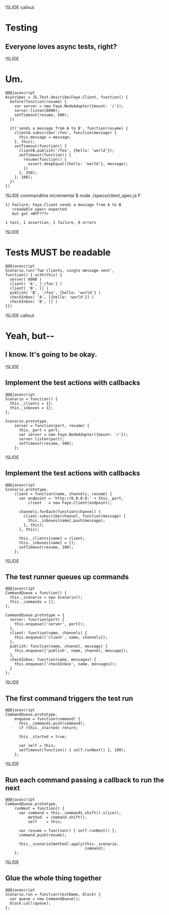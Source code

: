 !SLIDE callout
# Testing
## Everyone loves async tests, right?


!SLIDE
# Um.

    @@@javascript
    AsyncSpec = JS.Test.describe(Faye.Client, function() {
      before(function(resume) {
        var server = new Faye.NodeAdapter({mount: '/'});
        server.listen(8000);
        setTimeout(resume, 500);
      })
      
      it('sends a message from A to B', function(resume) {
        clientA.subscribe('/foo', function(message) {
          this.message = message;
        }, this);
        setTimeout(function() {
          clientB.publish('/foo', {hello: 'world'});
          setTimeout(function() {
            resume(function() {
              assert.deepEqual({hello: 'world'}, message);
            })
          }, 250);
        }, 100);
      })
    })


!SLIDE commandline incremental
    $ node ./specs/client_spec.js
    F
    
    1) Failure: Faye.Client sends a message from A to B
       <readable spec> expected
       but got <WTF???>
    
    1 test, 1 assertion, 1 failure, 0 errors
    

!SLIDE
# Tests MUST be readable

    @@@javascript
    Scenario.run('Two clients, single message sent',
    function() { with(this) {
      server( 8000 )
      client( 'A', ['/foo'] )
      client( 'B', [] )
      publish( 'B', '/foo', {hello: 'world'} )
      checkInbox( 'A', [{hello: 'world'}] )
      checkInbox( 'B', [] )
    }})


!SLIDE callout
# Yeah, but--
## I know. It's going to be okay.


!SLIDE
## Implement the test actions with callbacks

    @@@javascript
    Scenario = function() {
      this._clients = {};
      this._inboxes = {};
    };
    
    Scenario.prototype.
        server = function(port, resume) {
          this._port = port;
          var server = new Faye.NodeAdapter({mount: '/'});
          server.listen(port);
          setTimeout(resume, 500);
        };


!SLIDE
## Implement the test actions with callbacks

    @@@javascript
    Scenario.prototype.
        client = function(name, channels, resume) {
          var endpoint = 'http://0.0.0.0:' + this._port,
              client   = new Faye.Client(endpoint);
          
          channels.forEach(function(channel) {
            client.subscribe(channel, function(message) {
              this._inboxes[name].push(message);
            }, this);
          }, this);
          
          this._clients[name] = client;
          this._inboxes[name] = [];
          setTimeout(resume, 100);
        };


!SLIDE
## The test runner queues up commands

    @@@javascript
    CommandQueue = function() {
      this._scenario = new Scenario();
      this._commands = [];
    };
    
    CommandQueue.prototype = {
      server: function(port) {
        this.enqueue(['server', port]);
      },
      client: function(name, channels) {
        this.enqueue(['client', name, channels]);
      },
      publish: function(name, channel, message) {
        this.enqueue(['publish', name, channel, message]);
      },
      checkInbox: function(name, messages) {
        this.enqueue(['checkInbox', name, messages]);
      }
    };


!SLIDE
## The first command triggers the test run

    @@@javascript
    CommandQueue.prototype.
        enqueue = function(command) {
          this._commands.push(command);
          if (this._started) return;
          
          this._started = true;
          
          var self = this;
          setTimeout(function() { self.runNext() }, 100);
        };


!SLIDE
## Run each command passing a callback to run the next

    @@@javascript
    CommandQueue.prototype.
        runNext = function() {
          var command = this._commands.shift().slice(),
              method  = command.shift(),
              self    = this;

          var resume = function() { self.runNext() };
          command.push(resume);

          this._scenario[method].apply(this._scenario,
                                       command);
        };


!SLIDE
## Glue the whole thing together

    @@@javascript
    Scenario.run = function(testName, block) {
      var queue = new CommandQueue();
      block.call(queue);
    };

